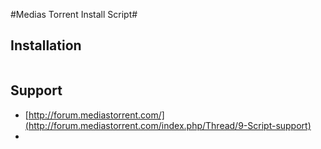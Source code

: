 #Medias Torrent Install Script#


## Installation

```

```

## Support
- [http://forum.mediastorrent.com/](http://forum.mediastorrent.com/index.php/Thread/9-Script-support)
- 

